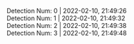 
Detection Num: 0 | 2022-02-10, 21:49:26<br />Detection Num: 1 | 2022-02-10, 21:49:32<br />Detection Num: 2 | 2022-02-10, 21:49:38<br />Detection Num: 3 | 2022-02-10, 21:49:48<br />